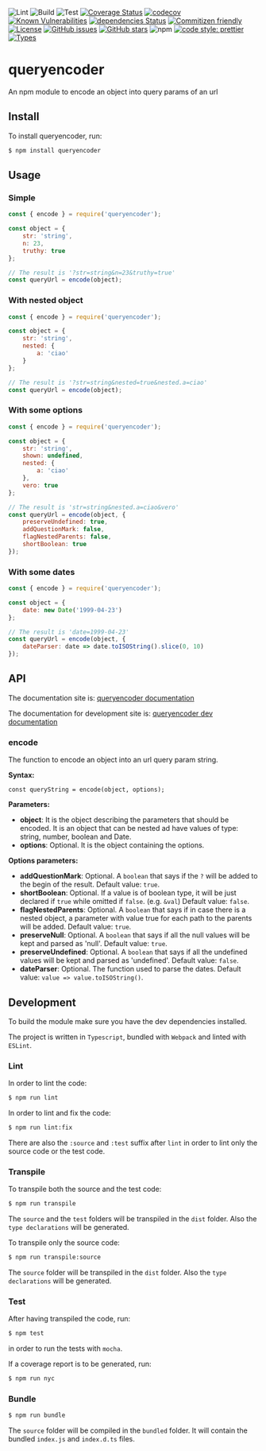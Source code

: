 ![Lint](https://github.com/euberdeveloper/queryencoder/workflows/Lint/badge.svg)
![Build](https://github.com/euberdeveloper/queryencoder/workflows/Build/badge.svg)
![Test](https://github.com/euberdeveloper/queryencoder/workflows/Test/badge.svg)
[![Coverage Status](https://coveralls.io/repos/github/euberdeveloper/queryencoder/badge.svg?branch=main)](https://coveralls.io/github/euberdeveloper/queryencoder?branch=main)
[![codecov](https://codecov.io/gh/euberdeveloper/queryencoder/branch/main/graph/badge.svg?token=4YW49XC338)](https://codecov.io/gh/euberdeveloper/queryencoder)
[![Known Vulnerabilities](https://snyk.io/test/github/euberdeveloper/queryencoder/badge.svg?targetFile=package.json)](https://snyk.io/test/github/euberdeveloper/queryencoder?targetFile=package.json)
[![dependencies Status](https://david-dm.org/euberdeveloper/queryencoder/status.svg)](https://david-dm.org/euberdeveloper/queryencoder)
[![Commitizen friendly](https://img.shields.io/badge/commitizen-friendly-brightgreen.svg)](http://commitizen.github.io/cz-cli/)
[![License](https://img.shields.io/npm/l/queryencoder.svg)](https://github.com/euberdeveloper/queryencoder/blob/master/LICENSE)
[![GitHub issues](https://img.shields.io/github/issues/euberdeveloper/queryencoder.svg)](https://github.com/euberdeveloper/queryencoder/issues)
[![GitHub stars](https://img.shields.io/github/stars/euberdeveloper/queryencoder.svg)](https://github.com/euberdeveloper/queryencoder/stargazers)
![npm](https://img.shields.io/npm/v/queryencoder.svg)
[![code style: prettier](https://img.shields.io/badge/code_style-prettier-ff69b4.svg)](https://github.com/prettier/prettier)
[![Types](https://img.shields.io/npm/types/queryencoder.svg)](https://www.npmjs.com/package/queryencoder)

# queryencoder
An npm module to encode an object into query params of an url

## Install

To install queryencoder, run:

```bash
$ npm install queryencoder
```

## Usage

### Simple

```js
const { encode } = require('queryencoder');

const object = {
    str: 'string',
    n: 23,
    truthy: true
};

// The result is '?str=string&n=23&truthy=true'
const queryUrl = encode(object);
```

### With nested object

```js
const { encode } = require('queryencoder');

const object = {
    str: 'string',
    nested: {
        a: 'ciao'
    }
};

// The result is '?str=string&nested=true&nested.a=ciao'
const queryUrl = encode(object);
```

### With some options

```js
const { encode } = require('queryencoder');

const object = {
    str: 'string',
    shown: undefined,
    nested: {
        a: 'ciao'
    },
    vero: true
};

// The result is 'str=string&nested.a=ciao&vero'
const queryUrl = encode(object, {
    preserveUndefined: true,
    addQuestionMark: false,
    flagNestedParents: false,
    shortBoolean: true
});
```

### With some dates

```js
const { encode } = require('queryencoder');

const object = {
    date: new Date('1999-04-23')
};

// The result is 'date=1999-04-23'
const queryUrl = encode(object, {
    dateParser: date => date.toISOString().slice(0, 10)
});
```

## API

The documentation site is: [queryencoder documentation](https://queryencoder.euber.dev)

The documentation for development site is: [queryencoder dev documentation](https://queryencoder-dev.euber.dev)

### encode

The function to encode an object into an url query param string.

**Syntax:**

`const queryString = encode(object, options);`

**Parameters:**

* __object__: It is the object describing the parameters that should be encoded. It is an object that can be nested ad have values of type: string, number, boolean and Date.
* __options__: Optional. It is the object containing the options.

**Options parameters:**

* __addQuestionMark__: Optional. A `boolean` that says if the `?` will be added to the begin of the result. Default value: `true`.
* __shortBoolean__: Optional. If a value is of boolean type, it will be just declared if `true` while omitted if `false`. (e.g. `&val`) Default value: `false`.
* __flagNestedParents__: Optional. A `boolean` that says if in case there is a nested object, a parameter with value true for each path to the parents will be added. Default value: `true`.
* __preserveNull__: Optional. A `boolean` that says if all the null values will be kept and parsed as 'null'. Default value: `true`.
* __preserveUndefined__: Optional. A `boolean` that says if all the undefined values will be kept and parsed as 'undefined'. Default value: `false`.
* __dateParser__: Optional. The function used to parse the dates. Default value: `value => value.toISOString()`.

## Development

To build the module make sure you have the dev dependencies installed.

The project is written in `Typescript`, bundled with `Webpack` and linted with `ESLint`.

### Lint

In order to lint the code:

```bash
$ npm run lint
```

In order to lint and fix the code:

```bash
$ npm run lint:fix
```

There are also the `:source` and `:test` suffix after `lint` in order to lint only the source code or the test code.

### Transpile

To transpile both the source and the test code:

```bash
$ npm run transpile
```

The `source` and the `test` folders will be transpiled in the `dist` folder. Also the `type declarations` will be generated.


To transpile only the source code:

```bash
$ npm run transpile:source
```

The `source` folder will be transpiled in the `dist` folder. Also the `type declarations` will be generated.

### Test

After having transpiled the code, run:

```bash
$ npm test
```

in order to run the tests with `mocha`.

If a coverage report is to be generated, run:

```bash
$ npm run nyc
```

### Bundle

```bash
$ npm run bundle
```

The `source` folder will be compiled in the `bundled` folder. It will contain the bundled `index.js` and `index.d.ts` files.
